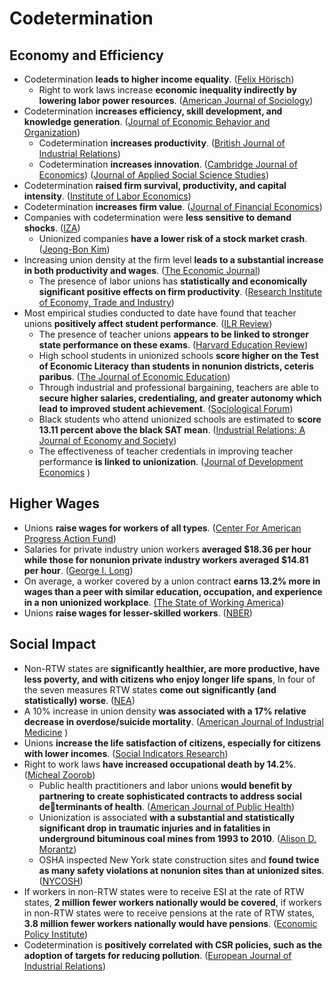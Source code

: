 # Codetermination

## Economy and Efficiency

* Codetermination **leads to higher income equality**. \([Felix Hörisch](https://www.mzes.uni-mannheim.de/publications/wp/wp-147.pdf#page=4)\)
  * Right to work laws increase **economic inequality indirectly by lowering labor power resources**. \([American Journal of Sociology](https://sci-hub.se/downloads/2020-05-23/40/10.1086@708067.pdf)\)
* Codetermination **increases efficiency, skill development, and knowledge generation**. \([Journal of Economic Behavior and Organization](https://zero.sci-hub.se/1613/810d0c9b499b59f68878c77877f45ecb/smith1991.pdf)\)
  * Codetermination **increases productivity**. \([British Journal of Industrial Relations](http://ftp.iza.org/dp1442.pdf)\)
  * Codetermination **increases innovation**. \([Cambridge Journal of Economics](https://www.econstor.eu/bitstream/10419/35934/1/61432694X.pdf#page=34)\) \([Journal of Applied Social Science Studies](https://ideas.repec.org/a/aeq/aeqsjb/v124_y2004_i3_q3_p421-449.html)\)
* Codetermination **raised firm survival, productivity, and capital intensity**. \([Institute of Labor Economics](http://ftp.iza.org/dp14163.pdf)\)
* Codetermination **increases firm value**. \([Journal of Financial Economics](http://citeseerx.ist.psu.edu/viewdoc/download?doi=10.1.1.689.9934&rep=rep1&type=pdf)\)
* Companies with codetermination were **less sensitive to demand shocks**. \([IZA](http://conference.iza.org/conference_files/EmRep_2018/gregoric_a26827.pdf)\)
  * Unionized companies **have a lower risk of a stock market crash**. \([Jeong-Bon Kim](https://scholarspace.manoa.hawaii.edu/bitstream/10125/64877/1/HARC_2020_paper_174.pdf)\)
* Increasing union density at the firm level **leads to a substantial increase in both productivity and wages**. \([The Economic Journal](https://sci-hub.se/downloads/2020-04-28/b3/10.1093@ej@ueaa048.pdf)\)
  * The presence of labor unions has **statistically and economically significant positive effects on firm productivity**. \([Research Institute of Economy, Trade and Industry](https://dacemirror.sci-hub.se/journal-article/3b1befd69e23a8312aee6f4bf34cb524/morikawa2010.pdf)\)
* Most empirical studies conducted to date have found that teacher unions **positively affect student performance**. \([ILR Review](https://dacemirror.sci-hub.st/journal-article/386f7d12b5dd876d7cd18b789d77dd05/eberts1987.pdf)\)
  * The presence of teacher unions **appears to be linked to stronger state performance on these exams**. \([Harvard Education Review](https://dacemirror.sci-hub.st/journal-article/352cd9de2c5552eca5cdad2c55861f2c/carini2000.pdf)\)
  * High school students in unionized schools **score higher on the Test of Economic Literacy than students in nonunion districts, ceteris paribus**. \([The Journal of Economic Education](https://files.catbox.moe/cvf3wq.pdf)\)
  * Through industrial and professional bargaining, teachers are able to **secure higher salaries, credentialing, and greater autonomy which lead to improved student achievement**. \([Sociological Forum](https://files.catbox.moe/0slr8q.pdf)\)
  * Black students who attend unionized schools are estimated to **score 13.11 percent above the black SAT mean**. \([Industrial Relations: A Journal of Economy and Society](https://files.catbox.moe/qc6fsr.pdf)\)
  * The effectiveness of teacher credentials in improving teacher performance **is linked to unionization**. \([Journal of Development Economics](https://dacemirror.sci-hub.se/journal-article/b5f67fea5e4a27ab9b0257facf4d3134/kingdon2010.pdf)    \)

## Higher Wages

* Unions **raise wages for workers of all types**. \([Center For American Progress Action Fund](https://cdn.americanprogressaction.org/content/uploads/sites/2/2019/04/01122804/LaborLaw-fig1-693.png)\)
* Salaries for private industry union workers **averaged $18.36 per hour while those for nonunion private industry workers averaged $14.81 per hour**. \([George I. Long](https://www.bls.gov/opub/mlr/2013/04/art2full.pdf)\)
* On average, a worker covered by a union contract **earns 13.2% more in wages than a peer with similar education, occupation, and experience in a non unionized workplace**. [\(The State of Working America](http://www.stateofworkingamerica.org/chart/swa-wages-table-4-33-union-wage-premium/)\)
* Unions **raise wages for lesser-skilled workers**. \([NBER](https://www.nber.org/digest/sep18/new-evidence-unions-raise-wages-less-skilled-workers)\)

## Social Impact

* Non-RTW states are **significantly healthier, are more productive, have less poverty, and with citizens who enjoy longer life spans**, In four of the seven measures RTW states **come out significantly \(and statistically\) worse**. \([NEA](https://mydigimag.rrd.com/publication/?i=126939&article_id=1181410)\)
* A 10% increase in union density **was associated with a 17% relative decrease in overdose/suicide mortality**. \([American Journal of Industrial Medicine](https://www.ncbi.nlm.nih.gov/pmc/articles/PMC7293351/pdf/nihms-1594429.pdf)  \)
* Unions **increase the life satisfaction of citizens, especially for citizens with lower incomes**. \([Social Indicators Research](https://moscow.sci-hub.se/801/52a8f1953cbd137c96a49723ec4d9121/flavin2009.pdf)\)
* Right to work laws **have increased occupational death by 14.2%**. \([Micheal Zoorob](https://www.forumat.net.br/at/sites/default/files/arq-paginas/does_right_to_work_imperil_right_to_health_ll.pdf)\)
  * Public health practitioners and labor unions **would benefit by partnering to create sophisticated contracts to address social determinants of health**. \([American Journal of Public Health](https://www.ncbi.nlm.nih.gov/pmc/articles/PMC4880255/pdf/AJPH.2016.303138.pdf)\)
  * Unionization is associated **with a substantial and statistically significant drop in traumatic injuries and in fatalities in underground bituminous coal mines from 1993 to 2010**. \([Alison D. Morantz](https://law.utexas.edu/wp-content/uploads/sites/25/morantz-do-unions-make-a-difference.pdf)\)
  * OSHA inspected New York state construction sites and **found twice as many safety violations at nonunion sites than at unionized sites**. \([NYCOSH](http://nycosh.org/wp-content/uploads/2017/01/DeadlySkyline2017_NYS-ConstructionFatalitiesReport_final_NYCOSH_May.pdf)\)
* If workers in non-RTW states were to receive ESI at the rate of RTW states, **2 million fewer workers nationally would be covered**, if workers in non-RTW states were to receive pensions at the rate of RTW states, **3.8 million fewer workers nationally would have pensions**. \([Economic Policy Institute](https://files.epi.org/page/-/old/briefingpapers/BriefingPaper299.pdf)\)
* Codetermination is **positively correlated with CSR policies, such as the adoption of targets for reducing pollution**. \([European Journal of Industrial Relations](https://www.econstor.eu/bitstream/10419/190804/1/1043362150.pdf)\)

